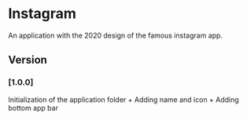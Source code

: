 # Instagram
An application with the 2020 design of the famous instagram app.

## Version

### [1.0.0] 
Initialization of the application folder + Adding name and icon + Adding bottom app bar
